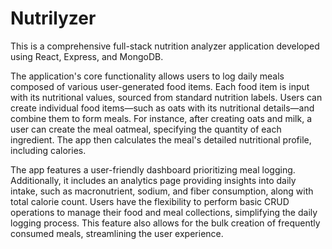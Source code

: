 # Nutrilyzer

This is a comprehensive full-stack nutrition analyzer application developed using React, Express, and MongoDB.

The application's core functionality allows users to log daily meals composed of various user-generated food items. Each food item is input with its nutritional values, sourced from standard nutrition labels. Users can create individual food items—such as oats with its nutritional details—and combine them to form meals. For instance, after creating oats and milk, a user can create the meal oatmeal, specifying the quantity of each ingredient. The app then calculates the meal's detailed nutritional profile, including calories.

The app features a user-friendly dashboard prioritizing meal logging. Additionally, it includes an analytics page providing insights into daily intake, such as macronutrient, sodium, and fiber consumption, along with total calorie count. Users have the flexibility to perform basic CRUD operations to manage their food and meal collections, simplifying the daily logging process. This feature also allows for the bulk creation of frequently consumed meals, streamlining the user experience.
